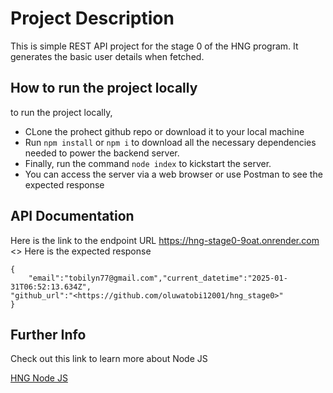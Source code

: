 # Project Description

This is simple REST API project for the stage 0 of the HNG program. It  generates the basic user details when fetched. 

## How to run the project locally
to run the project locally, 
* CLone the prohect github repo or download it to your local machine
* Run `npm install` or `npm i`  to download all the necessary dependencies needed to power the backend server.
* Finally, run the command `node index` to kickstart the server. 
* You can access the server via a web browser or use Postman to see the expected response



## API Documentation

Here is the link to the endpoint URL 
<https://hng-stage0-9oat.onrender.com>
<>
Here is the expected response 

```
{
    "email":"tobilyn77@gmail.com","current_datetime":"2025-01-31T06:52:13.634Z",
"github_url":"<https://github.com/oluwatobi12001/hng_stage0>"
}
```
## Further Info 
Check out this link to learn more about Node JS

[HNG Node JS](https://hng.tech/hire/nodejs-developers)